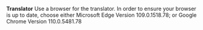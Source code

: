 **Translator**
Use a browser for the translator. In order to ensure your browser is up to date, choose either 
Microsoft Edge Version 109.0.1518.78; or
Google Chrome Version 110.0.5481.78